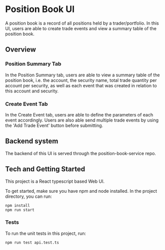# Position Book UI

A position book is a record of all positions held by a trader/portfolio. In this UI, users are able to create trade events and view a summary table of the position book. 

## Overview
### Position Summary Tab
In the Position Summary tab, users are able to view a summary table of the position book, i.e. the account, the security name, total trade quantity per account per security, as well as each event that was created in relation to this account and security.

### Create Event Tab
In the Create Event tab, users are able to define the parameters of each event accordingly. Users are also able send multiple trade events by using the 'Add Trade Event' button before submitting. 

## Backend system

The backend of this UI is served through the position-book-service repo.

## Tech and Getting Started

This project is a React typescript based Web UI.

To get started, make sure you have npm and node installed. In the project directory, you can run:

```
npm install
npm run start
```

### Tests

To run the unit tests in this project, run:

`npm run test api.test.ts`

